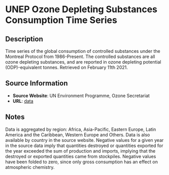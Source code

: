 
# UNEP Ozone Depleting Substances Consumption Time Series

## Description
Time series of the global consumption of controlled substances under the Montreal Protocol from 1986-Present. The controlled substances are all ozone depleting substances, and are reported in ozone depleting potential (ODP)-equivalent tonnes. Retrieved on February 11th 2021.


## Source Information
* **Source Website**: UN Environment Programme, Ozone Secretariat
* **URL**: [data](https://ozone.unep.org/countries/data)

## Notes

Data is aggregated by region: Africa, Asia-Pacific, Eastern Europe, Latin America and the Caribbean, Western Europe and Others. Data is also available by country in the source website. Negative values for a given year in the source data imply that quantities destroyed or quantities exported for the year exceeded the sum of production and imports, implying that the destroyed or exported quantities came from stockpiles. Negative values have been folded to zero, since only gross consumption has an effect on atmospheric chemistry.




